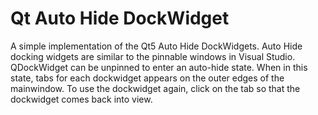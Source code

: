 # Qt Auto Hide DockWidget

A simple implementation of the Qt5 Auto Hide DockWidgets. Auto Hide docking widgets are similar to the pinnable windows in Visual Studio. QDockWidget can be unpinned to enter an auto-hide state. When in this state, tabs for each dockwidget appears on the outer edges of the mainwindow. To use the dockwidget again, click on the tab so that the dockwidget comes back into view.
